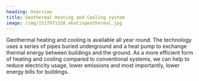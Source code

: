 ```yaml
---
heading: Overview
title: Geothermal Heating and Cooling system
image: /img/1517971328_whatisgeothermal.jpg
---
```

Geothermal heating and cooling is available all year round. The technology uses a series of pipes buried underground and a heat pump to exchange thermal energy between buildings and the ground. As a more efficient form of heating and cooling compared to conventional systems, we can help to reduce electricity usage, lower emissions and most importantly, lower energy bills for buildings.
